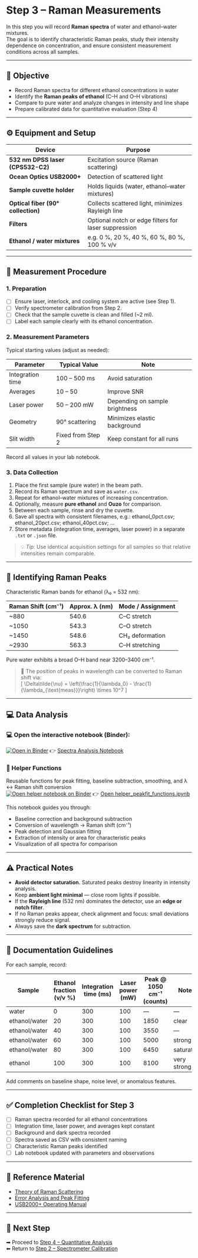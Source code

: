 # Step 3 – Raman Measurements

In this step you will record **Raman spectra** of water and ethanol–water mixtures.  
The goal is to identify characteristic Raman peaks, study their intensity dependence on concentration, and ensure consistent measurement conditions across all samples.

---

## 🎯 Objective

- Record Raman spectra for different ethanol concentrations in water  
- Identify the **Raman peaks of ethanol** (C–H and O–H vibrations)  
- Compare to pure water and analyze changes in intensity and line shape  
- Prepare calibrated data for quantitative evaluation (Step 4)

---

## ⚙️ Equipment and Setup

| Device | Purpose |
|---------|----------|
| **532 nm DPSS laser (CPS532-C2)** | Excitation source (Raman scattering) |
| **Ocean Optics USB2000+** | Detection of scattered light |
| **Sample cuvette holder** | Holds liquids (water, ethanol–water mixtures) |
| **Optical fiber (90° collection)** | Collects scattered light, minimizes Rayleigh line |
| **Filters** | Optional notch or edge filters for laser suppression |
| **Ethanol / water mixtures** | e.g. 0 %, 20 %, 40 %, 60 %, 80 %, 100 % v/v |

---

## 🧪 Measurement Procedure

### 1. Preparation

- [ ] Ensure laser, interlock, and cooling system are active (see Step 1).  
- [ ] Verify spectrometer calibration from Step 2.  
- [ ] Check that the sample cuvette is clean and filled (~2 ml).  
- [ ] Label each sample clearly with its ethanol concentration.  

### 2. Measurement Parameters

Typical starting values (adjust as needed):

| Parameter | Typical Value | Note |
|------------|----------------|------|
| Integration time | 100 – 500 ms | Avoid saturation |
| Averages | 10 – 50 | Improve SNR |
| Laser power | 50 – 200 mW | Depending on sample brightness |
| Geometry | 90° scattering | Minimizes elastic background |
| Slit width | Fixed from Step 2 | Keep constant for all runs |

Record all values in your lab notebook.

### 3. Data Collection

1. Place the first sample (pure water) in the beam path.  
2. Record its Raman spectrum and save as `water.csv`.  
3. Repeat for ethanol–water mixtures of increasing concentration.  
4. Optionally, measure **pure ethanol** and **Ouzo** for comparison.  
5. Between each sample, rinse and dry the cuvette.  
6. Save all spectra with consistent filenames, e.g.: ethanol_0pct.csv; ethanol_20pct.csv; ethanol_40pct.csv; ...   
7. Store metadata (integration time, averages, laser power) in a separate `.txt` or `.json` file.

> 💡 *Tip:* Use identical acquisition settings for all samples so that relative intensities remain comparable.

---

## 🔬 Identifying Raman Peaks

Characteristic Raman bands for ethanol (λ₀ = 532 nm):

| Raman Shift (cm⁻¹) | Approx. λ (nm) | Mode / Assignment |
|---------------------|----------------|-------------------|
| ~880 | 540.6 | C–C stretch |
| ~1050 | 543.3 | C–O stretch |
| ~1450 | 548.6 | CH₂ deformation |
| ~2930 | 563.3 | C–H stretching |

Pure water exhibits a broad O–H band near 3200–3400 cm⁻¹.

> 📘 The position of peaks in wavelength can be converted to Raman shift via:  
> \[
> \Delta\tilde{\nu} = \left(\frac{1}{\lambda_0} - \frac{1}{\lambda_{\text{meas}}}\right) \times 10^7
> \]

---

## 💻 Data Analysis

### 💻 Open the interactive notebook (Binder):

[![Open in Binder](https://mybinder.org/badge_logo.svg)](https://mybinder.org/v2/gh/adv-labs-ufr/handbook/main?labpath=experiments/fp1/raman/02_Notebooks/raman_spectra_analysis.ipynb)
👉 [Spectra Analysis Notebook](../02_Notebooks/raman_spectra_analysis.ipynb)
### 🔧 Helper Functions
Reusable functions for peak fitting, baseline subtraction, smoothing, and λ ↔ Raman shift conversion  
[![Open helper notebook on Binder](https://mybinder.org/badge_logo.svg)](
https://mybinder.org/v2/gh/uwarring82/advanced-lab/main?labpath=experiments/fp1/raman/02_Notebooks/helper_peakfit_functions.ipynb)
👉 [Open helper_peakfit_functions.ipynb](./helper_peakfit_functions.ipynb)


This notebook guides you through:

- Baseline correction and background subtraction  
- Conversion of wavelength → Raman shift (cm⁻¹)  
- Peak detection and Gaussian fitting  
- Extraction of intensity or area for characteristic peaks  
- Visualization of all spectra for comparison  

---

## ⚠️ Practical Notes

- **Avoid detector saturation.** Saturated peaks destroy linearity in intensity analysis.  
- Keep **ambient light minimal** — close room lights if possible.  
- If the **Rayleigh line** (532 nm) dominates the detector, use an **edge or notch filter**.  
- If no Raman peaks appear, check alignment and focus: small deviations strongly reduce signal.  
- Always save the **dark spectrum** for subtraction.

---

## 🧾 Documentation Guidelines

For each sample, record:

| Sample | Ethanol fraction (v/v %) | Integration time (ms) | Laser power (mW) | Peak @ 1050 cm⁻¹ (counts) | Notes |
|---------|--------------------------|------------------------|------------------|-----------------------------|-------|
| water | 0 | 300 | 100 | — | — |
| ethanol/water | 20 | 300 | 100 | 1850 | clear |
| ethanol/water | 40 | 300 | 100 | 3550 | — |
| ethanol/water | 60 | 300 | 100 | 5000 | strong |
| ethanol/water | 80 | 300 | 100 | 6450 | saturated |
| ethanol | 100 | 300 | 100 | 8100 | very strong |

Add comments on baseline shape, noise level, or anomalous features.

---

## ✅ Completion Checklist for Step 3

- [ ] Raman spectra recorded for all ethanol concentrations  
- [ ] Integration time, laser power, and averages kept constant  
- [ ] Background and dark spectra recorded  
- [ ] Spectra saved as CSV with consistent naming  
- [ ] Characteristic Raman peaks identified  
- [ ] Lab notebook updated with parameters and observations  

---

## 🧠 Reference Material

- [Theory of Raman Scattering](../03_Background/theory_raman_scattering.md)  
- [Error Analysis and Peak Fitting](../03_Background/error_analysis_and_fitting.md)  
- [USB2000+ Operating Manual](../06_Literature/Spektrometer_usb2000-operating-instructions1.pdf)

---

## 🔗 Next Step

➡ Proceed to [Step 4 – Quantitative Analysis](step4_quantitative_analysis.md)  
⬅ Return to [Step 2 – Spectrometer Calibration](step2_calibration.md)
